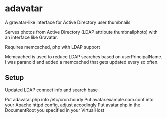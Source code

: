 # adavatar
A gravatar-like interface for Active Directory user thumbnails

Serves photos from Active Directory (LDAP attribute thumbnailphoto) with
an interface like Gravatar.

Requires memcached, php with LDAP support

Memcached is used to reduce LDAP searches based on userPrincipalName. I was
paranoid and added a memcached that gets updated every so often.

## Setup

Updated LDAP connect info and search base

Put adavatar.php into /etc/cron.hourly
Put avatar.example.com.conf into your Apache httpd config, adjust accodingly
Put avatar.php in the DocumentRoot you specified in your VirtualHost

